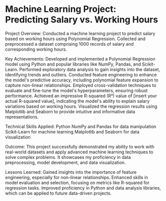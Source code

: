 <h1>Machine Learning Project: Predicting Salary vs. Working Hours</h1>

Project Overview:
Conducted a machine learning project to predict salary based on working hours using Polynomial Regression.
Collected and preprocessed a dataset comprising 1000 records of salary and corresponding working hours.

Key Achievements:
Developed and implemented a Polynomial Regression model using Python and popular libraries like NumPy, Pandas, and Scikit-Learn.
Performed exploratory data analysis to gain insights into the dataset, identifying trends and outliers.
Conducted feature engineering to enhance the model's predictive accuracy, including polynomial feature expansion to capture non-linear relationships.
Employed cross-validation techniques to evaluate and fine-tune the model's hyperparameters, ensuring robust performance.
Achieved an impressive R-squared (R²) value of [insert your actual R-squared value], indicating the model's ability to explain salary variations based on working hours.
Visualized the regression results using Matplotlib and Seaborn to provide intuitive and informative data representations.

Technical Skills Applied:
Python
NumPy and Pandas for data manipulation
Scikit-Learn for machine learning
Matplotlib and Seaborn for data visualization

Outcome:
This project successfully demonstrated my ability to work with real-world datasets and apply advanced machine learning techniques to solve complex problems. It showcases my proficiency in data preprocessing, model development, and data visualization.

Lessons Learned:
Gained insights into the importance of feature engineering, especially for non-linear relationships.
Enhanced skills in model evaluation and selection, focusing on metrics like R-squared for regression tasks.
Improved proficiency in Python and data analysis libraries, which can be applied to future data-driven projects.
